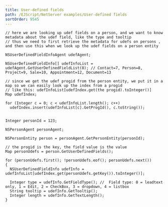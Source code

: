 ```yaml
---
title: User-defined fields
path: /EJScript/NetServer examples/User-defined fields
sortOrder: 9545
---
```



    // here we are looking up udef fields on a person, and we want to know metadata about the udef field, like the type and tooltip
    // thus we need to first retrieve the metadata for udefs on persons , and then use this when we look up the udef fields on a person entity
    
    NSUserDefinedFieldInfoAgent udefAgent;
    
    NSUserDefinedFieldInfo[] udefInfoList = udefAgent.GetUserDefinedFieldList(8); // Contact=7, Person=8, Project=9, Sale=10, Appointment=12, Document=13
    
    // since we get the udef progid from the person entity, we put it in a map so we can easily look up the index from a progid
    // like this: udefInfoList[udefIndex.get(the progid).toInteger()]
    Map udefIndex;
    
    for (Integer c = 0; c < udefInfoList.length(); c++)
      udefIndex.insert(udefInfoList[c].GetProgId(), c.toString());
    
    
    Integer personId = 123;
    
    NSPersonAgent personAgent;
    
    NSPersonEntity person = personAgent.GetPersonEntity(personId);
    
    // the progid is the key, the field value is the value
    Map personUdefs = person.GetUserDefinedFields();
    
    for (personUdefs.first(); !personUdefs.eof(); personUdefs.next())
    {
      NSUserDefinedFieldInfo udefInfo = udefInfoList[udefIndex.get(personUdefs.getKey()).toInteger()];
    
      Integer type = udefInfo.GetFieldType(); //  Field type: 0 = leadtext only, 1 = Edit, 2 = CheckBox, 3 = dropdown, 4 = listbox
      String tooltip = udefInfo.GetTooltip();
      Integer length = udefInfo.GetTextLength();
    }


